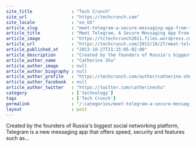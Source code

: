 ```yaml
---
site_title               : "Tech Crunch"
site_url                 : "https://techcrunch.com"
site_locale              : "en_US"
article_slug             : "meet-telegram-a-secure-messaging-app-from-the-founders-of-vk-russias-largest-social-network"
article_title            : "Meet Telegram, A Secure Messaging App From The Founders Of VK, Russia’s Largest Social Network"
article_image            : "https://tctechcrunch2011.files.wordpress.com/2013/10/telegramscreen.jpeg?w=320&h=400&crop=1"
article_url              : "https://techcrunch.com/2013/10/27/meet-telegram-a-secure-messaging-app-from-the-founders-of-vk-russias-largest-social-network/"
article_published_at     : "2013-10-27T21:15:05-02:00"
article_description      : "Created by the founders of Russia's biggest social networking platform, Telegram is a new messaging app that offers speed, security and features such as..."
article_author_name      : "Catherine Shu"
article_author_image     : null
article_author_biography : null
article_author_profile   : "https://techcrunch.com/author/catherine-shu/"
article_author_facebook  : null
article_author_twitter   : "https://twitter.com/catherineshu"
category                 : ['technology']
tags                     : ['Tech Crunch']
permalink                : "/:categories/meet-telegram-a-secure-messaging-app-from-the-founders-of-vk-russias-largest-social-network/"
layout                   : post
---
```


Created by the founders of Russia's biggest social networking platform, Telegram is a new messaging app that offers speed, security and features such as...
